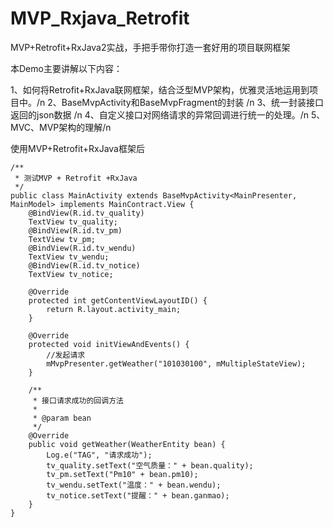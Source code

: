 # MVP_Rxjava_Retrofit
MVP+Retrofit+RxJava2实战，手把手带你打造一套好用的项目联网框架

本Demo主要讲解以下内容：

1、如何将Retrofit+RxJava联网框架，结合泛型MVP架构，优雅灵活地运用到项目中。/n
2、BaseMvpActivity和BaseMvpFragment的封装 /n
3、统一封装接口返回的json数据 /n
4、自定义接口对网络请求的异常回调进行统一的处理。/n
5、MVC、MVP架构的理解/n


使用MVP+Retrofit+RxJava框架后

```
/**
 * 测试MVP + Retrofit +RxJava
 */
public class MainActivity extends BaseMvpActivity<MainPresenter, MainModel> implements MainContract.View {
    @BindView(R.id.tv_quality)
    TextView tv_quality;
    @BindView(R.id.tv_pm)
    TextView tv_pm;
    @BindView(R.id.tv_wendu)
    TextView tv_wendu;
    @BindView(R.id.tv_notice)
    TextView tv_notice;

    @Override
    protected int getContentViewLayoutID() {
        return R.layout.activity_main;
    }

    @Override
    protected void initViewAndEvents() {
        //发起请求
        mMvpPresenter.getWeather("101030100", mMultipleStateView);
    }

    /**
     * 接口请求成功的回调方法
     *
     * @param bean
     */
    @Override
    public void getWeather(WeatherEntity bean) {
        Log.e("TAG", "请求成功");
        tv_quality.setText("空气质量：" + bean.quality);
        tv_pm.setText("Pm10" + bean.pm10);
        tv_wendu.setText("温度：" + bean.wendu);
        tv_notice.setText("提醒：" + bean.ganmao);
    }
}

```
